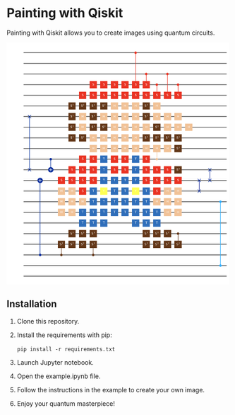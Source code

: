 # Painting with Qiskit

Painting with Qiskit allows you to create images using quantum circuits. 

![Mario-Color Circuit](examples/outputs/mario-circuit.png)

## Installation

1. Clone this repository.
2. Install the requirements with pip:

   `pip install -r requirements.txt`

3. Launch Jupyter notebook.

4. Open the example.ipynb file.

5. Follow the instructions in the example to create your own image.

6. Enjoy your quantum masterpiece!
